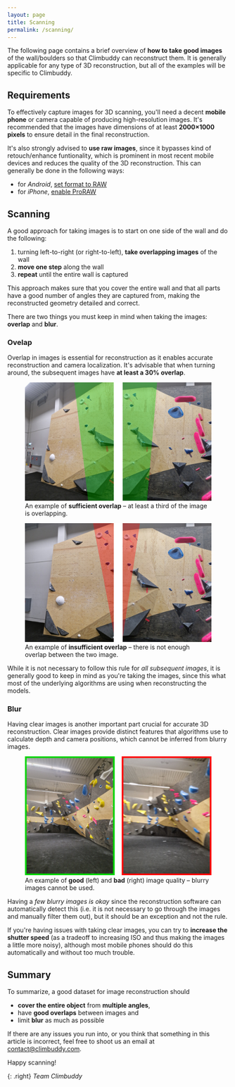 ```yaml
---
layout: page
title: Scanning
permalink: /scanning/
---
```


The following page contains a brief overview of **how to take good images** of the wall/boulders so that Climbuddy can reconstruct them.
It is generally applicable for any type of 3D reconstruction, but all of the examples will be specific to Climbuddy.

## Requirements

To effectively capture images for 3D scanning, you'll need a decent **mobile phone** or camera capable of producing high-resolution images.
It's recommended that the images have dimensions of at least **2000×1000 pixels** to ensure detail in the final reconstruction.

It's also strongly advised to **use raw images**, since it bypasses kind of retouch/enhance funtionality, which is prominent in most recent mobile devices and reduces the quality of the 3D reconstruction.
This can generally be done in the following ways:
- for *Android*, [set format to RAW](https://www.androidpolice.com/android-capture-edit-raw-photos-guide/)
- for *iPhone*, [enable ProRAW](https://support.apple.com/en-us/HT211965)

## Scanning

A good approach for taking images is to start on one side of the wall and do the following:
1. turning left-to-right (or right-to-left), **take overlapping images** of the wall
2. **move one step** along the wall
3. **repeat** until the entire wall is captured

This approach makes sure that you cover the entire wall and that all parts have a good number of angles they are captured from, making the reconstructed geometry detailed and correct.

<!-- TODO: sample video here (from the POV of the mobile phone) -->

There are two things you must keep in mind when taking the images: **overlap** and **blur**.

### Ovelap

Overlap in images is essential for reconstruction as it enables accurate reconstruction and camera localization.
It's advisable that when turning around, the subsequent images have **at least a 30% overlap**.

<figure class="center standout">
  <img src="/assets/scanning/good-overlap.webp" alt="TODO">
  <figcaption>An example of <strong>sufficient overlap</strong> – at least a third of the image is overlapping.</figcaption>
</figure>

<figure class="center standout">
  <img src="/assets/scanning/bad-overlap.webp" alt="TODO">
  <figcaption>An example of <strong>insufficient overlap</strong> – there is not enough overlap between the two image.</figcaption>
</figure>

While it is not necessary to follow this rule for _all subsequent images_, it is generally good to keep in mind as you're taking the images, since this what most of the underlying algorithms are using when reconstructing the models.

### Blur

Having clear images is another important part crucial for accurate 3D reconstruction.
Clear images provide distinct features that algorithms use to calculate depth and camera positions, which cannot be inferred from blurry images.

<figure class="center standout">
  <img src="/assets/scanning/good-bad-quality.webp" alt="TODO">
  <figcaption>An example of <strong>good</strong> (left) and <strong>bad</strong> (right) image quality – blurry images cannot be used.</figcaption>
</figure>

Having a _few blurry images is okay_ since the reconstruction software can automatically detect this (i.e. it is not necessary to go through the images and manually filter them out), but it should be an exception and not the rule.

If you're having issues with taking clear images, you can try to **increase the shutter speed** (as a tradeoff to increasing ISO and thus making the images a little more noisy), although most mobile phones should do this automatically and without too much trouble.

## Summary

To summarize, a good dataset for image reconstruction should

- **cover the entire object** from **multiple angles**,
- have **good overlaps** between images and
- limit **blur** as much as possible

If there are any issues you run into, or you think that something in this article is incorrect, feel free to shoot us an email at [contact@climbuddy.com](mailto:contact@climbuddy.com).

Happy scanning!

{: .right}
_Team Climbuddy_

